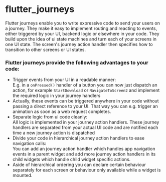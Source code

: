 # flutter_journeys

Flutter journeys enable you to write expressive code to send your users on a journey. They make it 
easy to implement routing and reacting to events, either triggered by your UI, backend logic or 
elsewhere in your code. They build upon the idea of ui state machines and turn each of your screens
in one UI state. The screen's journey action handler then specifies how to transition to other 
screens or UI states. 


### Flutter journeys provide the following advantages to your code:

* Trigger events from your UI in a readable manner: <br>
E.g. in a `onPressed()` handler of a button you can now just dispatch an action, for example 
`StartDownload` or `NavigateToScreen2` and implement the required logic in your journey handlers
* Actually, these events can be triggered anywhere in your code without passing a direct reference
to your UI. That way you can e.g. trigger an animation as soon as a web request completes.
* Separate logic from ui code cleanly: <br>
All logic is implemented in your journey action handlers. These journey handlers are separated from
your actual UI code and are notified each time a new journey action is dispatched
* Divide your code in hierarchical journey action handlers to ease navigation calls: <br>
You can add an journey action handler which handles app navigation events in a parent widget and add
more journey action handlers in its child widgets which handle child widget specific actions.
* Aside of hierarchical ordering you can declare certain behaviour separately for each screen or 
behaviour only available while a widget is mounted.

